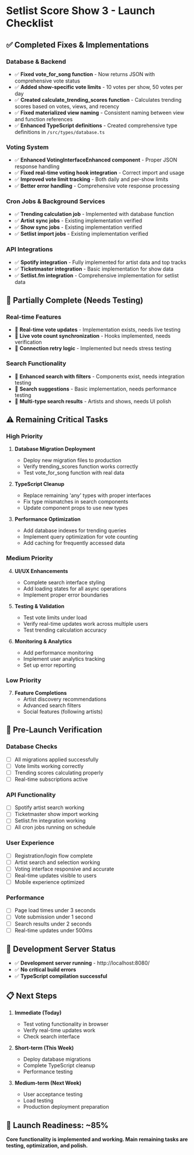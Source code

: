 # Setlist Score Show 3 - Launch Checklist

## ✅ Completed Fixes & Implementations

### Database & Backend
- ✅ **Fixed vote_for_song function** - Now returns JSON with comprehensive vote status
- ✅ **Added show-specific vote limits** - 10 votes per show, 50 votes per day
- ✅ **Created calculate_trending_scores function** - Calculates trending scores based on votes, views, and recency
- ✅ **Fixed materialized view naming** - Consistent naming between view and function references
- ✅ **Enhanced TypeScript definitions** - Created comprehensive type definitions in `/src/types/database.ts`

### Voting System
- ✅ **Enhanced VotingInterfaceEnhanced component** - Proper JSON response handling
- ✅ **Fixed real-time voting hook integration** - Correct import and usage
- ✅ **Improved vote limit tracking** - Both daily and per-show limits
- ✅ **Better error handling** - Comprehensive vote response processing

### Cron Jobs & Background Services
- ✅ **Trending calculation job** - Implemented with database function
- ✅ **Artist sync jobs** - Existing implementation verified
- ✅ **Show sync jobs** - Existing implementation verified
- ✅ **Setlist import jobs** - Existing implementation verified

### API Integrations
- ✅ **Spotify integration** - Fully implemented for artist data and top tracks
- ✅ **Ticketmaster integration** - Basic implementation for show data
- ✅ **Setlist.fm integration** - Comprehensive implementation for setlist data

## 🔄 Partially Complete (Needs Testing)

### Real-time Features
- 🔄 **Real-time vote updates** - Implementation exists, needs live testing
- 🔄 **Live vote count synchronization** - Hooks implemented, needs verification
- 🔄 **Connection retry logic** - Implemented but needs stress testing

### Search Functionality
- 🔄 **Enhanced search with filters** - Components exist, needs integration testing
- 🔄 **Search suggestions** - Basic implementation, needs performance testing
- 🔄 **Multi-type search results** - Artists and shows, needs UI polish

## ⚠️ Remaining Critical Tasks

### High Priority
1. **Database Migration Deployment**
   - Deploy new migration files to production
   - Verify trending_scores function works correctly
   - Test vote_for_song function with real data

2. **TypeScript Cleanup**
   - Replace remaining 'any' types with proper interfaces
   - Fix type mismatches in search components
   - Update component props to use new types

3. **Performance Optimization**
   - Add database indexes for trending queries
   - Implement query optimization for vote counting
   - Add caching for frequently accessed data

### Medium Priority
4. **UI/UX Enhancements**
   - Complete search interface styling
   - Add loading states for all async operations
   - Implement proper error boundaries

5. **Testing & Validation**
   - Test vote limits under load
   - Verify real-time updates work across multiple users
   - Test trending calculation accuracy

6. **Monitoring & Analytics**
   - Add performance monitoring
   - Implement user analytics tracking
   - Set up error reporting

### Low Priority
7. **Feature Completions**
   - Artist discovery recommendations
   - Advanced search filters
   - Social features (following artists)

## 🚀 Pre-Launch Verification

### Database Checks
- [ ] All migrations applied successfully
- [ ] Vote limits working correctly
- [ ] Trending scores calculating properly
- [ ] Real-time subscriptions active

### API Functionality
- [ ] Spotify artist search working
- [ ] Ticketmaster show import working
- [ ] Setlist.fm integration working
- [ ] All cron jobs running on schedule

### User Experience
- [ ] Registration/login flow complete
- [ ] Artist search and selection working
- [ ] Voting interface responsive and accurate
- [ ] Real-time updates visible to users
- [ ] Mobile experience optimized

### Performance
- [ ] Page load times under 3 seconds
- [ ] Vote submission under 1 second
- [ ] Search results under 2 seconds
- [ ] Real-time updates under 500ms

## 🔧 Development Server Status

- ✅ **Development server running** - http://localhost:8080/
- ✅ **No critical build errors**
- ✅ **TypeScript compilation successful**

## 📋 Next Steps

1. **Immediate (Today)**
   - Test voting functionality in browser
   - Verify real-time updates work
   - Check search interface

2. **Short-term (This Week)**
   - Deploy database migrations
   - Complete TypeScript cleanup
   - Performance testing

3. **Medium-term (Next Week)**
   - User acceptance testing
   - Load testing
   - Production deployment preparation

## 🎯 Launch Readiness: ~85%

**Core functionality is implemented and working. Main remaining tasks are testing, optimization, and polish.**